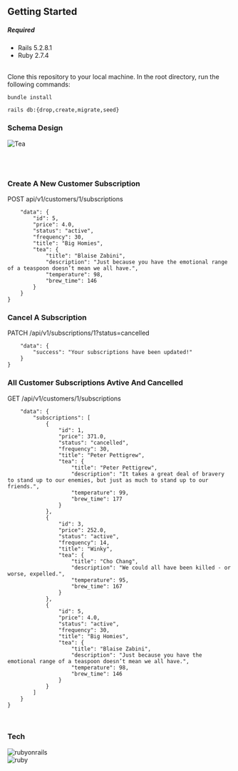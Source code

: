 ## Getting Started

##### Required
- Rails 5.2.8.1
- Ruby 2.7.4
<br>
Clone this repository to your local machine.
In the root directory, run the following commands: <br>

``` bundle install ``` <br>

``` rails db:{drop,create,migrate,seed} ```


### Schema Design

![Tea](https://user-images.githubusercontent.com/105073232/221037128-0c7776b8-ec32-4384-9b80-fcdf87af89b4.jpg)

<br>
<br>

### Create A New Customer Subscription
POST api/v1/customers/1/subscriptions
<br>
``` {
    "data": {
        "id": 5,
        "price": 4.0,
        "status": "active",
        "frequency": 30,
        "title": "Big Homies",
        "tea": {
            "title": "Blaise Zabini",
            "description": "Just because you have the emotional range of a teaspoon doesn’t mean we all have.",
            "temperature": 98,
            "brew_time": 146
        }
    }
}
```




### Cancel A Subscription
PATCH /api/v1/subscriptions/1?status=cancelled
<br>
``` {
    "data": {
        "success": "Your subscriptions have been updated!"
    }
}
```

### All Customer Subscriptions Avtive And Cancelled
GET /api/v1/customers/1/subscriptions
<br>
``` {
    "data": {
        "subscriptions": [
            {
                "id": 1,
                "price": 371.0,
                "status": "cancelled",
                "frequency": 30,
                "title": "Peter Pettigrew",
                "tea": {
                    "title": "Peter Pettigrew",
                    "description": "It takes a great deal of bravery to stand up to our enemies, but just as much to stand up to our friends.",
                    "temperature": 99,
                    "brew_time": 177
                }
            },
            {
                "id": 3,
                "price": 252.0,
                "status": "active",
                "frequency": 14,
                "title": "Winky",
                "tea": {
                    "title": "Cho Chang",
                    "description": "We could all have been killed - or worse, expelled.",
                    "temperature": 95,
                    "brew_time": 167
                }
            },
            {
                "id": 5,
                "price": 4.0,
                "status": "active",
                "frequency": 30,
                "title": "Big Homies",
                "tea": {
                    "title": "Blaise Zabini",
                    "description": "Just because you have the emotional range of a teaspoon doesn’t mean we all have.",
                    "temperature": 98,
                    "brew_time": 146
                }
            }
        ]
    }
}
```
<br>

### Tech
![rubyonrails](https://img.shields.io/badge/Ruby-100000?style=for-the-badge&logo=rubyonrails&logoColor=cc0000&labelColor=000000&color=000000)
<br>
![ruby](https://img.shields.io/badge/Ruby-100000?style=for-the-badge&logo=Ruby&logoColor=cc0000&labelColor=000000&color=000000)
